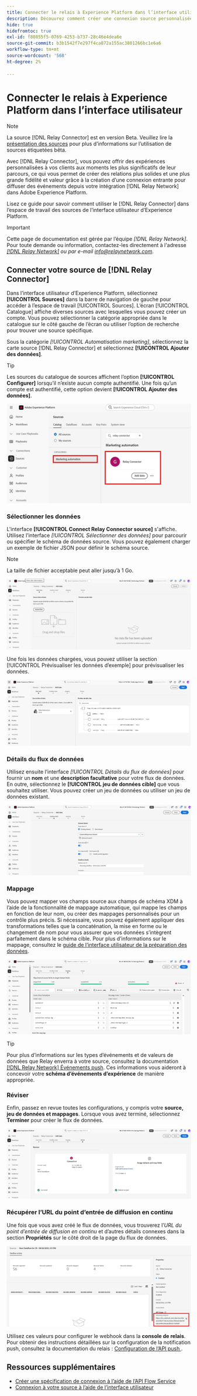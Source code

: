 ```yaml
---
title: Connecter le relais à Experience Platform dans l’interface utilisateur
description: Découvrez comment créer une connexion source personnalisée du connecteur relais à l’aide de l’interface utilisateur de Adobe Experience Platform.
hide: true
hidefromtoc: true
exl-id: f80855f5-0769-4253-b737-28c46e4dea6e
source-git-commit: b3b1542f7e297f4ca872a155ac3801266bc1e6a6
workflow-type: tm+mt
source-wordcount: '568'
ht-degree: 2%

---
```


# Connecter le relais à Experience Platform dans l’interface utilisateur

>[!NOTE]
>
>La source [!DNL Relay Connector] est en version Beta. Veuillez lire la [présentation des sources](../../../../home.md#terms-and-conditions) pour plus d’informations sur l’utilisation de sources étiquetées bêta.

Avec [!DNL Relay Connector], vous pouvez offrir des expériences personnalisées à vos clients aux moments les plus significatifs de leur parcours, ce qui vous permet de créer des relations plus solides et une plus grande fidélité et valeur grâce à la création d’une connexion entrante pour diffuser des événements depuis votre intégration [!DNL Relay Network] dans Adobe Experience Platform.

Lisez ce guide pour savoir comment utiliser le [!DNL Relay Connector] dans l’espace de travail des sources de l’interface utilisateur d’Experience Platform.

>[!IMPORTANT]
>
>Cette page de documentation est gérée par l’équipe *[!DNL Relay Network]*. Pour toute demande ou information, contactez-les directement à l&#39;adresse *[[!DNL Relay Network]](https://www.relaynetwork.com/) ou par e-mail [info@relaynetwork.com](mailto:info@relaynetwork.com)*.

## Connecter votre source de [!DNL Relay Connector]

Dans l’interface utilisateur d’Experience Platform, sélectionnez **[!UICONTROL Sources]** dans la barre de navigation de gauche pour accéder à l’espace de travail [!UICONTROL Sources]. L’écran [!UICONTROL Catalogue] affiche diverses sources avec lesquelles vous pouvez créer un compte. Vous pouvez sélectionner la catégorie appropriée dans le catalogue sur le côté gauche de l’écran ou utiliser l’option de recherche pour trouver une source spécifique.

Sous la catégorie *[!UICONTROL Automatisation marketing]*, sélectionnez la carte source [!DNL Relay Connector] et sélectionnez **[!UICONTROL Ajouter des données]**.

>[!TIP]
>
>Les sources du catalogue de sources affichent l’option **[!UICONTROL Configurer]** lorsqu’il n’existe aucun compte authentifié. Une fois qu’un compte est authentifié, cette option devient **[!UICONTROL Ajouter des données]**.

![Page de catalogue de l’espace de travail des sources.](../../../../images/tutorials/create/relay-connector/relay-source.jpg)

### Sélectionner les données

L&#39;interface **[!UICONTROL Connect Relay Connector source]** s&#39;affiche. Utilisez l’interface *[!UICONTROL Sélectionner des données]* pour parcourir ou spécifier le schéma de données source. Vous pouvez également charger un exemple de fichier JSON pour définir le schéma source.

>[!NOTE]
>
>La taille de fichier acceptable peut aller jusqu’à 1 Go.

![Interface de sélection des données](../../../../images/tutorials/create/relay-connector/upload-data.jpg)

Une fois les données chargées, vous pouvez utiliser la section [!UICONTROL Prévisualiser les données d’exemple] pour prévisualiser les données.

![Les données chargées.](../../../../images/tutorials/create/relay-connector/uploaded-data.jpg)

### Détails du flux de données

Utilisez ensuite l’interface *[!UICONTROL Détails du flux de données]* pour fournir un **nom** et une **description facultative** pour votre flux de données. En outre, sélectionnez le **[!UICONTROL jeu de données cible]** que vous souhaitez utiliser. Vous pouvez créer un jeu de données ou utiliser un jeu de données existant.

![Interface des détails du flux de données. ](../../../../images/tutorials/create/relay-connector/dataflow.jpg)

### Mappage

Vous pouvez mapper vos champs source aux champs de schéma XDM à l’aide de la fonctionnalité de mappage automatique, qui mappe les champs en fonction de leur nom, ou créer des mappages personnalisés pour un contrôle plus précis. Si nécessaire, vous pouvez également appliquer des transformations telles que la concaténation, la mise en forme ou le changement de nom pour vous assurer que vos données s’intègrent parfaitement dans le schéma cible. Pour plus d’informations sur le mappage, consultez le [guide de l’interface utilisateur de la préparation des données](../../../../../data-prep/ui/mapping.md).

![Interface de mappage dans le workflow des sources.](../../../../images/tutorials/create/relay-connector/mapping.jpg)

>[!TIP]
>
>Pour plus d’informations sur les types d’événements et de valeurs de données que Relay enverra à votre source, consultez la documentation [[!DNL Relay Network] Événements push](https://docs.relaynetwork.com/docs/push-events). Ces informations vous aideront à concevoir votre **schéma d’événements d’expérience** de manière appropriée.

### Réviser

Enfin, passez en revue toutes les configurations, y compris votre **source, jeu de données et mappages**. Lorsque vous avez terminé, sélectionnez **Terminer** pour créer le flux de données.

![Étape de révision du workflow des sources.](../../../../images/tutorials/create/relay-connector/review.jpg)

### Récupérer l’URL du point d’entrée de diffusion en continu

Une fois que vous avez créé le flux de données, vous trouverez l’*URL du point d’entrée de diffusion en continu* et d’autres détails connexes dans la section **Propriétés** sur le côté droit de la page du flux de données.

![Propriétés du flux de données](../../../../images/tutorials/create/relay-connector/streaming-endpoint.jpg)

Utilisez ces valeurs pour configurer le webhook dans la **console de relais**. Pour obtenir des instructions détaillées sur la configuration de la notification push, consultez la documentation du relais : [ Configuration de l’API push ](https://docs.relaynetwork.com/docs/configuring-the-push-api).

## Ressources supplémentaires

* [Créer une spécification de connexion à l’aide de l’API Flow Service](https://experienceleague.adobe.com/fr/docs/experience-platform/sources/sdk/streaming-sdk/create)
* [Connexion à votre source à l’aide de l’interface utilisateur](https://experienceleague.adobe.com/fr/docs/experience-platform/sources/sdk/streaming-sdk/submit#test-your-source-using-the-ui)
